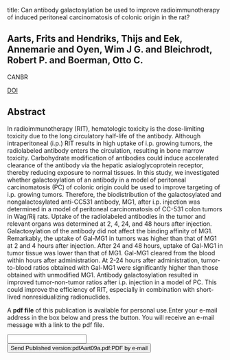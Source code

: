 title: Can antibody galactosylation be used to improve radioimmunotherapy of induced peritoneal carcinomatosis of colonic origin in the rat?

## Aarts, Frits and Hendriks, Thijs and Eek, Annemarie and Oyen, Wim J G. and Bleichrodt, Robert P. and Boerman, Otto C.
CANBR

<a href="https://doi.org/10.1089/cbr.2008.0521">DOI</a>

## Abstract
In radioimmunotherapy (RIT), hematologic toxicity is the dose-limiting toxicity due to the long circulatory half-life of the antibody. Although intraperitoneal (i.p.) RIT results in high uptake of i.p. growing tumors, the radiolabeled antibody enters the circulation, resulting in bone marrow toxicity. Carbohydrate modification of antibodies could induce accelerated clearance of the antibody via the hepatic asialoglycoprotein receptor, thereby reducing exposure to normal tissues. In this study, we investigated whether galactosylation of an antibody in a model of peritoneal carcinomatosis (PC) of colonic origin could be used to improve targeting of i.p. growing tumors. Therefore, the biodistribution of the galactosylated and nongalactosylated anti-CC531 antibody, MG1, after i.p. injection was determined in a model of peritoneal carcinomatosis of CC-531 colon tumors in Wag/Rij rats. Uptake of the radiolabeled antibodies in the tumor and relevant organs was determined at 2, 4, 24, and 48 hours after injection. Galactosylation of the antibody did not affect the binding affinity of MG1. Remarkably, the uptake of Gal-MG1 in tumors was higher than that of MG1 at 2 and 4 hours after injection. After 24 and 48 hours, uptake of Gal-MG1 in tumor tissue was lower than that of MG1. Gal-MG1 cleared from the blood within hours after administration. At 2-24 hours after administration, tumor-to-blood ratios obtained with Gal-MG1 were significantly higher than those obtained with unmodified MG1. Antibody galactosylation resulted in improved tumor-non-tumor ratios after i.p. injection in a model of PC. This could improve the efficiency of RIT, especially in combination with short-lived nonresidualizing radionuclides.

A <b>pdf file</b> of this publication is available for personal use.Enter your e-mail address in the box below and press the button. You will receive an e-mail message with a link to the pdf file.
<form action="sender.php">  <input type="text" name="email">  <input type="submit" value="Send Published version:pdfAart09a.pdf:PDF by e-mail"></form>